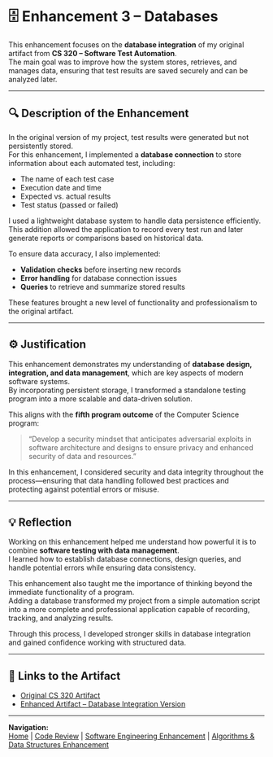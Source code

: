 # 🗄️ Enhancement 3 – Databases

This enhancement focuses on the **database integration** of my original artifact from **CS 320 – Software Test Automation**.  
The main goal was to improve how the system stores, retrieves, and manages data, ensuring that test results are saved securely and can be analyzed later.

---

## 🔍 Description of the Enhancement

In the original version of my project, test results were generated but not persistently stored.  
For this enhancement, I implemented a **database connection** to store information about each automated test, including:
- The name of each test case  
- Execution date and time  
- Expected vs. actual results  
- Test status (passed or failed)

I used a lightweight database system to handle data persistence efficiently.  
This addition allowed the application to record every test run and later generate reports or comparisons based on historical data.

To ensure data accuracy, I also implemented:
- **Validation checks** before inserting new records  
- **Error handling** for database connection issues  
- **Queries** to retrieve and summarize stored results  

These features brought a new level of functionality and professionalism to the original artifact.

---

## ⚙️ Justification

This enhancement demonstrates my understanding of **database design, integration, and data management**, which are key aspects of modern software systems.  
By incorporating persistent storage, I transformed a standalone testing program into a more scalable and data-driven solution.

This aligns with the **fifth program outcome** of the Computer Science program:  
> “Develop a security mindset that anticipates adversarial exploits in software architecture and designs to ensure privacy and enhanced security of data and resources.”

In this enhancement, I considered security and data integrity throughout the process—ensuring that data handling followed best practices and protecting against potential errors or misuse.

---

## 💡 Reflection

Working on this enhancement helped me understand how powerful it is to combine **software testing with data management**.  
I learned how to establish database connections, design queries, and handle potential errors while ensuring data consistency.

This enhancement also taught me the importance of thinking beyond the immediate functionality of a program.  
Adding a database transformed my project from a simple automation script into a more complete and professional application capable of recording, tracking, and analyzing results.

Through this process, I developed stronger skills in database integration and gained confidence working with structured data.

---

## 🧾 Links to the Artifact

- [Original CS 320 Artifact](LINK-TO-ORIGINAL-FILE)  
- [Enhanced Artifact – Database Integration Version](LINK-TO-ENHANCED-FILE)

---

**Navigation:**  
[Home](index.html) | [Code Review](code-review.html) | [Software Engineering Enhancement](enhancement1.html) | [Algorithms & Data Structures Enhancement](enhancement2.html)
